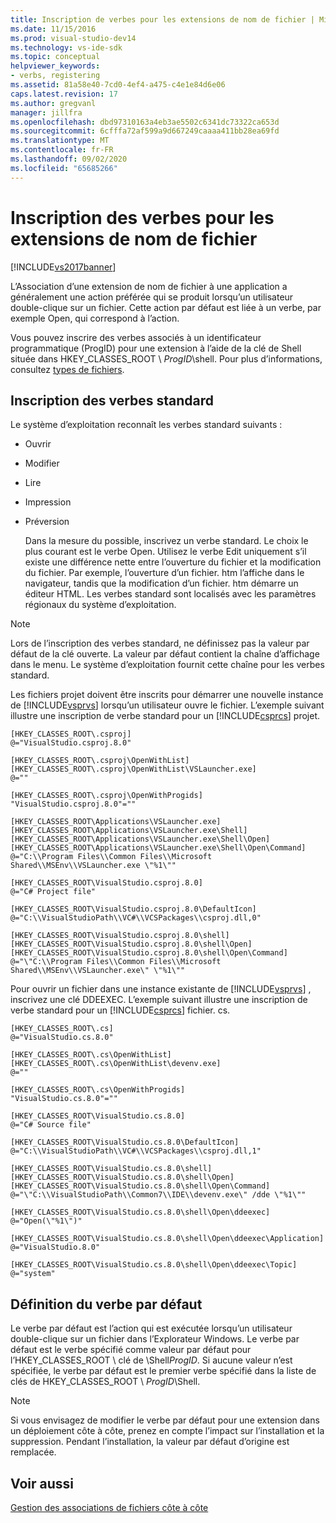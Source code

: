 ```yaml
---
title: Inscription de verbes pour les extensions de nom de fichier | Microsoft Docs
ms.date: 11/15/2016
ms.prod: visual-studio-dev14
ms.technology: vs-ide-sdk
ms.topic: conceptual
helpviewer_keywords:
- verbs, registering
ms.assetid: 81a58e40-7cd0-4ef4-a475-c4e1e84d6e06
caps.latest.revision: 17
ms.author: gregvanl
manager: jillfra
ms.openlocfilehash: dbd97310163a4eb3ae5502c6341dc73322ca653d
ms.sourcegitcommit: 6cfffa72af599a9d667249caaaa411bb28ea69fd
ms.translationtype: MT
ms.contentlocale: fr-FR
ms.lasthandoff: 09/02/2020
ms.locfileid: "65685266"
---
```

# <a name="registering-verbs-for-file-name-extensions"></a>Inscription des verbes pour les extensions de nom de fichier
[!INCLUDE[vs2017banner](../includes/vs2017banner.md)]

L’Association d’une extension de nom de fichier à une application a généralement une action préférée qui se produit lorsqu’un utilisateur double-clique sur un fichier. Cette action par défaut est liée à un verbe, par exemple Open, qui correspond à l’action.  
  
 Vous pouvez inscrire des verbes associés à un identificateur programmatique (ProgID) pour une extension à l’aide de la clé de Shell située dans HKEY_CLASSES_ROOT \\ *ProgID*\shell. Pour plus d’informations, consultez [types de fichiers](https://msdn.microsoft.com/library/windows/desktop/cc144148\(v=vs.85\).aspx).  
  
## <a name="registering-standard-verbs"></a>Inscription des verbes standard  
 Le système d’exploitation reconnaît les verbes standard suivants :  
  
- Ouvrir  
  
- Modifier  
  
- Lire  
  
- Impression  
  
- Préversion  
  
  Dans la mesure du possible, inscrivez un verbe standard. Le choix le plus courant est le verbe Open. Utilisez le verbe Edit uniquement s’il existe une différence nette entre l’ouverture du fichier et la modification du fichier. Par exemple, l’ouverture d’un fichier. htm l’affiche dans le navigateur, tandis que la modification d’un fichier. htm démarre un éditeur HTML. Les verbes standard sont localisés avec les paramètres régionaux du système d’exploitation.  
  
> [!NOTE]
> Lors de l’inscription des verbes standard, ne définissez pas la valeur par défaut de la clé ouverte. La valeur par défaut contient la chaîne d’affichage dans le menu. Le système d’exploitation fournit cette chaîne pour les verbes standard.  
  
 Les fichiers projet doivent être inscrits pour démarrer une nouvelle instance de [!INCLUDE[vsprvs](../includes/vsprvs-md.md)] lorsqu’un utilisateur ouvre le fichier. L’exemple suivant illustre une inscription de verbe standard pour un [!INCLUDE[csprcs](../includes/csprcs-md.md)] projet.  
  
```  
[HKEY_CLASSES_ROOT\.csproj]  
@="VisualStudio.csproj.8.0"  
  
[HKEY_CLASSES_ROOT\.csproj\OpenWithList]  
[HKEY_CLASSES_ROOT\.csproj\OpenWithList\VSLauncher.exe]  
@=""  
  
[HKEY_CLASSES_ROOT\.csproj\OpenWithProgids]  
"VisualStudio.csproj.8.0"=""  
  
[HKEY_CLASSES_ROOT\Applications\VSLauncher.exe]  
[HKEY_CLASSES_ROOT\Applications\VSLauncher.exe\Shell]  
[HKEY_CLASSES_ROOT\Applications\VSLauncher.exe\Shell\Open]  
[HKEY_CLASSES_ROOT\Applications\VSLauncher.exe\Shell\Open\Command]  
@="C:\\Program Files\\Common Files\\Microsoft Shared\\MSEnv\\VSLauncher.exe \"%1\""  
  
[HKEY_CLASSES_ROOT\VisualStudio.csproj.8.0]  
@="C# Project file"  
  
[HKEY_CLASSES_ROOT\VisualStudio.csproj.8.0\DefaultIcon]  
@="C:\\VisualStudioPath\\VC#\\VCSPackages\\csproj.dll,0"  
  
[HKEY_CLASSES_ROOT\VisualStudio.csproj.8.0\shell]  
[HKEY_CLASSES_ROOT\VisualStudio.csproj.8.0\shell\Open]  
[HKEY_CLASSES_ROOT\VisualStudio.csproj.8.0\shell\Open\Command]  
@="\"C:\\Program Files\\Common Files\\Microsoft Shared\\MSEnv\\VSLauncher.exe\" \"%1\""  
```  
  
 Pour ouvrir un fichier dans une instance existante de [!INCLUDE[vsprvs](../includes/vsprvs-md.md)] , inscrivez une clé DDEEXEC. L’exemple suivant illustre une inscription de verbe standard pour un [!INCLUDE[csprcs](../includes/csprcs-md.md)] fichier. cs.  
  
```  
[HKEY_CLASSES_ROOT\.cs]  
@="VisualStudio.cs.8.0"  
  
[HKEY_CLASSES_ROOT\.cs\OpenWithList]  
[HKEY_CLASSES_ROOT\.cs\OpenWithList\devenv.exe]  
@=""  
  
[HKEY_CLASSES_ROOT\.cs\OpenWithProgids]  
"VisualStudio.cs.8.0"=""  
  
[HKEY_CLASSES_ROOT\VisualStudio.cs.8.0]  
@="C# Source file"  
  
[HKEY_CLASSES_ROOT\VisualStudio.cs.8.0\DefaultIcon]  
@="C:\\VisualStudioPath\\VC#\\VCSPackages\\csproj.dll,1"  
  
[HKEY_CLASSES_ROOT\VisualStudio.cs.8.0\shell]  
[HKEY_CLASSES_ROOT\VisualStudio.cs.8.0\shell\Open]  
[HKEY_CLASSES_ROOT\VisualStudio.cs.8.0\shell\Open\Command]  
@="\"C:\\VisualStudioPath\\Common7\\IDE\\devenv.exe\" /dde \"%1\""  
  
[HKEY_CLASSES_ROOT\VisualStudio.cs.8.0\shell\Open\ddeexec]  
@="Open(\"%1\")"  
  
[HKEY_CLASSES_ROOT\VisualStudio.cs.8.0\shell\Open\ddeexec\Application]  
@="VisualStudio.8.0"  
  
[HKEY_CLASSES_ROOT\VisualStudio.cs.8.0\shell\Open\ddeexec\Topic]  
@="system"  
```  
  
## <a name="setting-the-default-verb"></a>Définition du verbe par défaut  
 Le verbe par défaut est l’action qui est exécutée lorsqu’un utilisateur double-clique sur un fichier dans l’Explorateur Windows. Le verbe par défaut est le verbe spécifié comme valeur par défaut pour l’HKEY_CLASSES_ROOT \\ clé de \Shell*ProgID*. Si aucune valeur n’est spécifiée, le verbe par défaut est le premier verbe spécifié dans la liste de clés de HKEY_CLASSES_ROOT \\ *ProgID*\Shell.  
  
> [!NOTE]
> Si vous envisagez de modifier le verbe par défaut pour une extension dans un déploiement côte à côte, prenez en compte l’impact sur l’installation et la suppression. Pendant l’installation, la valeur par défaut d’origine est remplacée.  
  
## <a name="see-also"></a>Voir aussi  
 [Gestion des associations de fichiers côte à côte](../extensibility/managing-side-by-side-file-associations.md)
